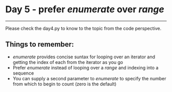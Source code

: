 # Day 5 - prefer _enumerate_ over _range_

---

Please check the day4.py to know to the topic from the code perspective.

## Things to remember:

-   _enumerate_ provides concise suntax for looping over an iterator and getting the index of each from the iterator as you go
-   Prefer _enumerate_ instead of looping over a _range_ and indexing into a sequence
-   You can supply a second parameter to _enumerate_ to specify the number from which to begin to count (zero is the default)
